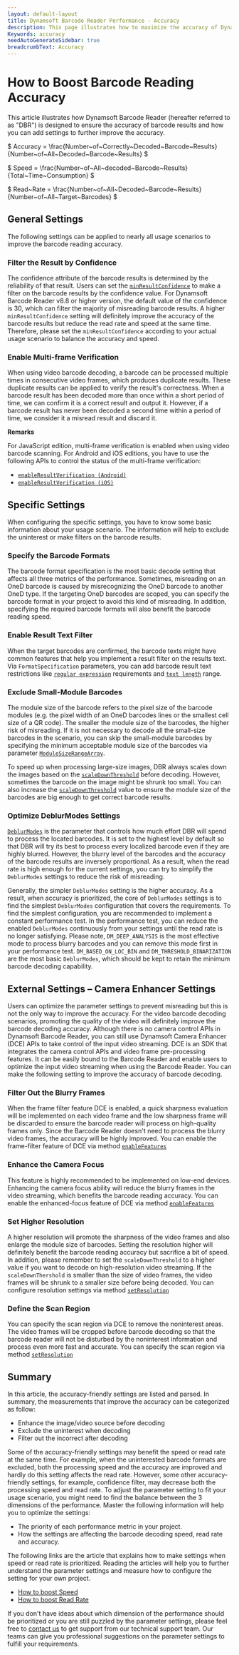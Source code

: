 ```yaml
---
layout: default-layout
title: Dynamsoft Barcode Reader Performance - Accuracy
description: This page illustrates how to maximize the accuracy of Dynamsoft Barcode Reader
Keywords: accuracy
needAutoGenerateSidebar: true
breadcrumbText: Accuracy
---
```


<script src="https://cdn.mathjax.org/mathjax/latest/MathJax.js?config=TeX-AMS-MML_HTMLorMML" type="text/javascript"></script>

<script type="text/x-mathjax-config">

    MathJax.Hub.Config({

        tex2jax: {

        skipTags: ['script', 'noscript', 'style', 'textarea', 'pre'],

        inlineMath: [['$','$']]

        }

    });

</script>

# How to Boost Barcode Reading Accuracy

This article illustrates how Dynamsoft Barcode Reader (hereafter referred to as "DBR") is designed to ensure the accuracy of barcode results and how you can add settings to further improve the accuracy.

$ Accuracy = \frac{Number~of~Correctly~Decoded~Barcode~Results}{Number~of~All~Decoded~Barcode~Results} $

$ Speed = \frac{Number~of~All~decoded~Barcode~Results}{Total~Time~Consumption} $

$ Read~Rate = \frac{Number~of~All~Decoded~Barcode~Results}{Number~of~All~Target~Barcodes} $

## General Settings

The following settings can be applied to nearly all usage scenarios to improve the barcode reading accuracy.

### Filter the Result by Confidence

The confidence attribute of the barcode results is determined by the reliability of that result. Users can set the [`minResultConfidence`]({{site.parameters_reference}}min-result-confidence.html) to make a filter on the barcode results by the confidence value. For Dynamsoft Barcode Reader v8.8 or higher version, the default value of the confidence is 30, which can filter the majority of misreading barcode results. A higher `minResultConfidence` setting will definitely improve the accuracy of the barcode results but reduce the read rate and speed at the same time. Therefore, please set the `minResultConfidence` according to your actual usage scenario to balance the accuracy and speed.

### Enable Multi-frame Verification

When using video barcode decoding, a barcode can be processed multiple times in consecutive video frames, which produces duplicate results. These duplicate results can be applied to verify the result's correctness. When a barcode result has been decoded more than once within a short period of time, we can confirm it is a correct result and output it. However, if a barcode result has never been decoded a second time within a period of time, we consider it a misread result and discard it.

**Remarks**

For JavaScript edition, multi-frame verification is enabled when using video barcode scanning. For Android and iOS editions, you have to use the following APIs to control the status of the multi-frame verification:

- [`enableResultVerification (Android)`]({{site.android_api}}primary-result.html#enableresultverification)
- [`enableResultVerification (iOS)`]({{site.oc_api}}primary-result.html#enableresultverification)

## Specific Settings

When configuring the specific settings, you have to know some basic information about your usage scenario. The information will help to exclude the uninterest or make filters on the barcode results.

### Specify the Barcode Formats

The barcode format specification is the most basic decode setting that affects all three metrics of the performance. Sometimes, misreading on an OneD barcode is caused by misrecognizing the OneD barcode to another OneD type. If the targeting OneD barcodes are scoped, you can specify the barcode format in your project to avoid this kind of misreading. In addition, specifying the required barcode formats will also benefit the barcode reading speed.

### Enable Result Text Filter

When the target barcodes are confirmed, the barcode texts might have common features that help you implement a result filter on the results text. Via `FormatSpecification` parameters, you can add barcode result text restrictions like [`regular expression`]({{site.parameters_reference}}barcode-text-regex-pattern.html) requirements and [`text length`]({{site.parameters_reference}}barcode-text-length-range-array.html) range.

### Exclude Small-Module Barcodes

The module size of the barcode refers to the pixel size of the barcode modules (e.g. the pixel width of an OneD barcodes lines or the smallest cell size of a QR code). The smaller the module size of the barcodes, the higher risk of misreading. If it is not necessary to decode all the small-size barcodes in the scenario, you can skip the small-module barcodes by specifying the minimum acceptable module size of the barcodes via parameter [`ModuleSizeRangeArray`]({{site.parameters_reference}}module-size-range-array.html).

To speed up when processing large-size images, DBR always scales down the images based on the [`scaleDownThreshold`]({{site.parameters_reference}}scale-down-threshold.html) before decoding. However, sometimes the barcode on the image might be shrunk too small. You can also increase the [`scaleDownThreshold`]({{site.parameters_reference}}scale-down-threshold.html) value to ensure the module size of the barcodes are big enough to get correct barcode results.

### Optimize DeblurModes Settings

[`DeblurModes`]({{site.parameters_reference}}deblur-modes.html) is the parameter that controls how much effort DBR will spend to process the located barcodes. It is set to the highest level by default so that DBR will try its best to process every localized barcode even if they are highly blurred. However, the blurry level of the barcodes and the accuracy of the barcode results are inversely proportional. As a result, when the read rate is high enough for the current settings, you can try to simplify the `DeblurModes` settings to reduce the risk of misreading.

Generally, the simpler `DeblurModes` setting is the higher accuracy. As a result, when accuracy is prioritized, the core of `DeblurModes` settings is to find the simplest `DeblurModes` configuration that covers the requirements. To find the simplest configuration, you are recommended to implement a constant performance test. In the performance test, you can reduce the enabled `DeblurModes` continuously from your settings until the read rate is no longer satisfying. Please note, `DM_DEEP_ANALYSIS` is the most effective mode to process blurry barcodes and you can remove this mode first in your performance test. `DM_BASED_ON_LOC_BIN` and `DM_THRESHOLD_BINARIZATION` are the most basic `DeblurModes`, which should be kept to retain the minimum barcode decoding capability.

## External Settings – Camera Enhancer Settings

Users can optimize the parameter settings to prevent misreading but this is not the only way to improve the accuracy. For the video barcode decoding scenarios, promoting the quality of the video will definitely improve the barcode decoding accuracy. Although there is no camera control APIs in Dynamsoft Barcode Reader, you can still use Dynamsoft Camera Enhancer (DCE) APIs to take control of the input video streaming. DCE is an SDK that integrates the camera control APIs and video frame pre-processing features. It can be easily bound to the Barcode Reader and enable users to optimize the input video streaming when using the Barcode Reader. You can make the following setting to improve the accuracy of barcode decoding.

### Filter Out the Blurry Frames

When the frame filter feature DCE is enabled, a quick sharpness evaluation will be implemented on each video frame and the low sharpness frame will be discarded to ensure the barcode reader will process on high-quality frames only. Since the Barcode Reader doesn't need to process the blurry video frames, the accuracy will be highly improved. You can enable the frame-filter feature of DCE via method <a href="https://www.dynamsoft.com/camera-enhancer/docs/programming/android/primary-api/camera-enhancer.html?ver=latest#enablefeatures" target="_blank">`enableFeatures`</a>

### Enhance the Camera Focus

This feature is highly recommended to be implemented on low-end devices. Enhancing the camera focus ability will reduce the blurry frames in the video streaming, which benefits the barcode reading accuracy. You can enable the enhanced-focus feature of DCE via method <a href="https://www.dynamsoft.com/camera-enhancer/docs/programming/android/primary-api/camera-enhancer.html?ver=latest#enablefeatures" target="_blank">`enableFeatures`</a>

### Set Higher Resolution

A higher resolution will promote the sharpness of the video frames and also enlarge the module size of barcodes. Setting the resolution higher will definitely benefit the barcode reading accuracy but sacrifice a bit of speed. In addition, please remember to set the `scaleDownThreshold` to a higher value if you want to decode on high-resolution video streaming. If the `scaleDownThershold` is smaller than the size of video frames, the video frames will be shrunk to a smaller size before being decoded. You can configure resolution settings via method <a href="https://www.dynamsoft.com/camera-enhancer/docs/programming/android/primary-api/camera-enhancer.html?ver=latest#setresolution" target="_blank">`setResolution`</a>

### Define the Scan Region

You can specify the scan region via DCE to remove the noninterest areas. The video frames will be cropped before barcode decoding so that the barcode reader will not be disturbed by the noninterest information and process even more fast and accurate. You can specify the scan region via method <a href="https://www.dynamsoft.com/camera-enhancer/docs/programming/android/primary-api/camera-enhancer.html?ver=latest#setresolution" target="_blank">`setResolution`</a>

## Summary

In this article, the accuracy-friendly settings are listed and parsed. In summary, the measurements that improve the accuracy can be categorized as follow:

- Enhance the image/video source before decoding
- Exclude the uninterest when decoding
- Filter out the incorrect after decoding

Some of the accuracy-friendly settings may benefit the speed or read rate at the same time. For example, when the uninterested barcode formats are excluded, both the processing speed and the accuracy are improved and hardly do this setting affects the read rate. However, some other accuracy-friendly settings, for example, confidence filter, may decrease both the processing speed and read rate. To adjust the parameter setting to fit your usage scenario, you might need to find the balance between the 3 dimensions of the performance. Master the following information will help you to optimize the settings:

- The priority of each performance metric in your project.
- How the settings are affecting the barcode decoding speed, read rate and accuracy.

The following links are the article that explains how to make settings when speed or read rate is prioritized. Reading the articles will help you to further understand the parameter settings and measure how to configure the setting for your own project.

- [How to boost Speed](speed.md)
- [How to boost Read Rate](read-rate.md)

If you don't have ideas about which dimension of the performance should be prioritized or you are still puzzled by the parameter settings, please feel free to <a href="https://www.dynamsoft.com/company/contact/" target="_blank">contact us</a> to get support from our technical support team. Our teams can give you professional suggestions on the parameter settings to fulfill your requirements.

<!--

## Optional Settings

The following parameter settings do not have obvious effects but still benefit the barcode decoding accuracy.

### Remove the Texture

`TextureDetectionModes` is designed for detecting and removing the texture on the image. When `TextureDetecttionModes` is set to `TDM_GENERAL_WIDTH_CONCENTRATION`, you can set the sensitivity level of texture detection. The value range is between 1 to 9 and the larger the value of this parameter, the more obvious the texture detection effect is.

If there exists texture area on the image, the `TextureDetectionModes` will definitely improve both the barcode decoding speed and accuracy. However, if there doesn't exist a texture area, the barcode decoding speed will be declined.

### Filter out the Text

`TextFilterModes` is designed for filtering the text on the image. Set the `TextFilterModes` to `TFM_GENERAL_CONTOUR` to make the text filter. The text filter is also available for sensitivity level settings from 1 to 9. Please note, the text filter will have no effects when you are using localization modes `LM_CONNECTED_BLOCKS` and `LM_SCAN_DIRECTLY`.

If there exists a text area on the image, the `TextFilterModes` will definitely improve both the barcode decoding speed and accuracy. However, if there doesn't exist a text area, the barcode decoding speed will be declined.

-->
